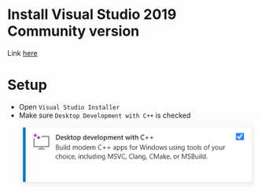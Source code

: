 # Install Visual Studio 2019 Community version
Link [here](https://visualstudio.microsoft.com/vs/)

# Setup
- Open `Visual Studio Installer`
- Make sure `Desktop Development with C++` is checked
![](images/desktop_development_cpp.png)